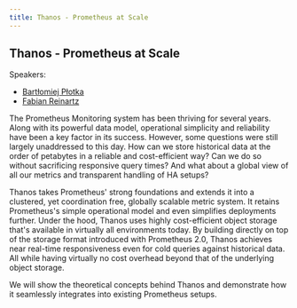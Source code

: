 ```yaml
---
title: Thanos - Prometheus at Scale
---
```


## Thanos - Prometheus at Scale

Speakers:

* [Bartłomiej Płotka](/2018-munich/speakers/bartek-plotka/)
* [Fabian Reinartz](/2018-munich/speakers/fabian-reinartz/)

The Prometheus Monitoring system has been thriving for several years. Along with its powerful data model, operational simplicity and reliability have been a key factor in its success. However, some questions were still largely unaddressed to this day. How can we store historical data at the order of petabytes in a reliable and cost-efficient way? Can we do so without sacrificing responsive query times? And what about a global view of all our metrics and transparent handling of HA setups?

Thanos takes Prometheus' strong foundations and extends it into a clustered, yet coordination free, globally scalable metric system. It retains Prometheus's simple operational model and even simplifies deployments further. Under the hood, Thanos uses highly cost-efficient object storage that's available in virtually all environments today. By building directly on top of the storage format introduced with Prometheus 2.0, Thanos achieves near real-time responsiveness even for cold queries against historical data. All while having virtually no cost overhead beyond that of the underlying object storage.

We will show the theoretical concepts behind Thanos and demonstrate how it seamlessly integrates into existing Prometheus setups.
